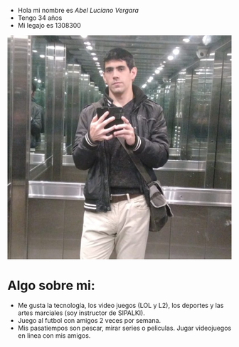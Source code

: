 
- Hola mi nombre es *Abel Luciano Vergara*
- Tengo 34 años
- Mi legajo es 1308300

![image](https://github.com/pdepjm/2023-tp0-presentacion-abelvergara88/blob/main/70966264_10218104588079088_5566520693585084416_n.jpg)


# Algo sobre mi:
- Me gusta la tecnología, los video juegos (LOL y L2), los deportes y las artes marciales (soy instructor de SIPALKI).
- Juego al futbol con amigos 2 veces por semana.
- Mis pasatiempos son pescar, mirar series o peliculas. Jugar videojuegos en linea con mis amigos.
